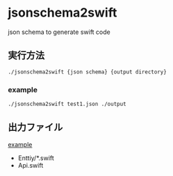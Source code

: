 # jsonschema2swift

json schema to generate swift code


## 実行方法
```.sh
./jsonschema2swift {json schema} {output directory}
```

### example
 
```.sh
./jsonschema2swift test1.json ./output
```


## 出力ファイル
[example](./jsonschema2swift/jsonschema2swiftTest/TestData.bundle/SampleAPITest)

- Enttiy/*.swift
- Api.swift
